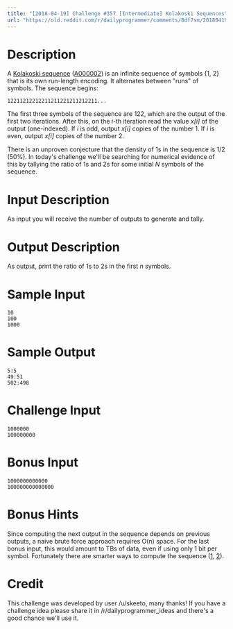 ```yaml
---
title: "[2018-04-19] Challenge #357 [Intermediate] Kolakoski Sequences"
url: "https://old.reddit.com/r/dailyprogrammer/comments/8df7sm/20180419_challenge_357_intermediate_kolakoski/"
---
```




# Description

A [Kolakoski sequence](https://en.wikipedia.org/wiki/Kolakoski_sequence)
([A000002](https://oeis.org/A000002)) is an infinite sequence of symbols
{1, 2} that is its own run-length encoding. It alternates between "runs"
of symbols. The sequence begins:

    12211212212211211221211212211...

The first three symbols of the sequence are 122, which are the output of
the first two iterations. After this, on the *i*-th iteration read the
value *x[i]* of the output (one-indexed). If *i* is odd, output *x[i]*
copies of the number 1. If *i* is even, output *x[i]* copies of the
number 2.

There is an unproven conjecture that the density of 1s in the sequence
is 1/2 (50%). In today's challenge we'll be searching for numerical
evidence of this by tallying the ratio of 1s and 2s for some initial *N*
symbols of the sequence.

# Input Description

As input you will receive the number of outputs to generate and tally.

# Output Description

As output, print the ratio of 1s to 2s in the first *n* symbols.

# Sample Input

    10
    100
    1000

# Sample Output

    5:5
    49:51
    502:498

# Challenge Input

    1000000
    100000000

# Bonus Input

    1000000000000
    100000000000000

# Bonus Hints

Since computing the next output in the sequence depends on previous
outputs, a naive brute force approach requires O(n) space. For the last
bonus input, this would amount to TBs of data, even if using only 1 bit
per symbol. Fortunately there are smarter ways to compute the sequence
([1](http://www.emis.ams.org/journals/JIS/VOL15/Nilsson/nilsson5.pdf),
[2](https://maths-people.anu.edu.au/~brent/pd/Kolakoski-UNSW.pdf)).

# Credit

This challenge was developed by user /u/skeeto, many thanks! If you have a challenge idea please share it in /r/dailyprogrammer_ideas and there's a good chance we'll use it. 